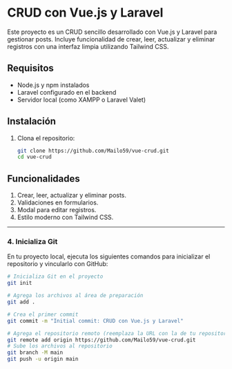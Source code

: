 # CRUD con Vue.js y Laravel

Este proyecto es un CRUD sencillo desarrollado con Vue.js y Laravel para gestionar posts. Incluye funcionalidad de crear, leer, actualizar y eliminar registros con una interfaz limpia utilizando Tailwind CSS.

## Requisitos

- Node.js y npm instalados
- Laravel configurado en el backend
- Servidor local (como XAMPP o Laravel Valet)

## Instalación

1. Clona el repositorio:
   ```bash
   git clone https://github.com/Mailo59/vue-crud.git
   cd vue-crud

## Funcionalidades
1. Crear, leer, actualizar y eliminar posts.
2. Validaciones en formularios.
3. Modal para editar registros.
4. Estilo moderno con Tailwind CSS.



---

### **4. Inicializa Git**
En tu proyecto local, ejecuta los siguientes comandos para inicializar el repositorio y vincularlo con GitHub:

```bash
# Inicializa Git en el proyecto
git init

# Agrega los archivos al área de preparación
git add .

# Crea el primer commit
git commit -m "Initial commit: CRUD con Vue.js y Laravel"

# Agrega el repositorio remoto (reemplaza la URL con la de tu repositorio)
git remote add origin https://github.com/Mailo59/vue-crud.git
# Sube los archivos al repositorio
git branch -M main
git push -u origin main
